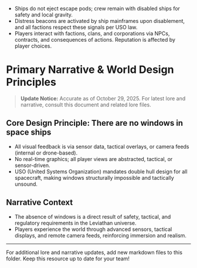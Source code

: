 - Ships do not eject escape pods; crew remain with disabled ships for safety and local gravity.
- Distress beacons are activated by ship mainframes upon disablement, and all factions respect these signals per USO law.
- Players interact with factions, clans, and corporations via NPCs, contracts, and consequences of actions. Reputation is affected by player choices.
# Primary Narrative & World Design Principles

> **Update Notice:** Accurate as of October 29, 2025. For latest lore and narrative, consult this document and related lore files.

## Core Design Principle: There are no windows in space ships
- All visual feedback is via sensor data, tactical overlays, or camera feeds (internal or drone-based).
- No real-time graphics; all player views are abstracted, tactical, or sensor-driven.
- USO (United Systems Organization) mandates double hull design for all spacecraft, making windows structurally impossible and tactically unsound.

## Narrative Context
- The absence of windows is a direct result of safety, tactical, and regulatory requirements in the Leviathan universe.
- Players experience the world through advanced sensors, tactical displays, and remote camera feeds, reinforcing immersion and realism.

---
For additional lore and narrative updates, add new markdown files to this folder. Keep this resource up to date for your team!
